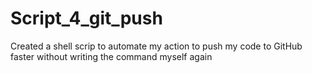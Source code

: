 # Script_4_git_push
Created a shell scrip to automate my action to push my code to GitHub faster without writing the command myself again
